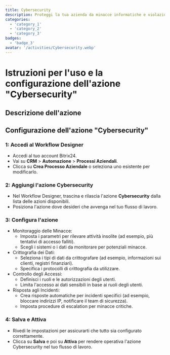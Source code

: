 ```yaml
---
title: Cybersecurity
description: Proteggi la tua azienda da minacce informatiche e violazioni dei dati.
categories: 
  - 'category_1'
  - 'category_2'
  - 'category_3'
badges: 
  - 'badge_3'
avatar: '/activities/Cybersecurity.webp'
---
```

# Istruzioni per l'uso e la configurazione dell'azione "Cybersecurity"

## Descrizione dell'azione

## **Configurazione dell'azione "Cybersecurity"**

### 1: Accedi al Workflow Designer
- Accedi al tuo account Bitrix24.
- Vai su **CRM** > **Automazione** > **Processi Aziendali**.
- Clicca su **Crea Processo Aziendale** o seleziona uno esistente per modificarlo.

### 2: Aggiungi l'azione Cybersecurity
- Nel Workflow Designer, trascina e rilascia l'azione **Cybersecurity** dalla lista delle azioni disponibili.
- Posiziona l'azione dove desideri che avvenga nel tuo flusso di lavoro.

### 3: Configura l'azione
- Monitoraggio delle Minacce:
  - Imposta i parametri per rilevare attività insolite (ad esempio, più tentativi di accesso falliti).
  - Scegli i sistemi o i dati da monitorare per potenziali minacce.
- Crittografia dei Dati:
  - Seleziona i tipi di dati da crittografare (ad esempio, informazioni sui clienti, registri finanziari).
  - Specifica i protocolli di crittografia da utilizzare.
- Controllo degli Accessi:
  - Definisci i ruoli e le autorizzazioni degli utenti.
  - Limita l'accesso ai dati sensibili in base ai ruoli degli utenti.
- Risposta agli Incidenti:
  - Crea risposte automatiche per incidenti specifici (ad esempio, bloccare indirizzi IP, notificare il team di sicurezza).
  - Imposta procedure di escalation per minacce critiche.

### 4: Salva e Attiva
- Rivedi le impostazioni per assicurarti che tutto sia configurato correttamente.
- Clicca su **Salva** e poi su **Attiva** per rendere operativa l'azione Cybersecurity nel tuo flusso di lavoro.